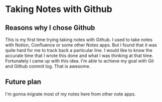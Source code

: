 # Taking Notes with Github

## Reasons why I chose Github
This is my first time trying taking notes with Github.
I used to take notes with Notion, Confluence or some other Notes apps. 
But I found that it was quite hard for me to track back a particular line.
I would like to know the accurate time that I wrote this done and what I was thinking at that time.
Fortunately I came up with this idea. I'm able to achieve my goal with Git and Github commit log.
That is awesome.

## Future plan
I'm gonna migrate most of my notes here from other note apps.
